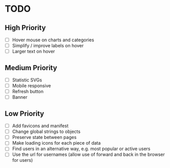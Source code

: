 # TODO

## High Priority

- [ ] Hover mouse on charts and categories
- [ ] Simplify / improve labels on hover
- [ ] Larger text on hover

## Medium Priority

- [ ] Statistic SVGs
- [ ] Mobile responsive
- [ ] Refresh button
- [ ] Banner

## Low Priority

- [ ] Add favicons and manifest
- [ ] Change global strings to objects
- [ ] Preserve state between pages
- [ ] Make loading icons for each piece of data
- [ ] Find users in an alternative way, e.g. most popular or active users
- [ ] Use the url for usernames (allow use of forward and back in the browser for users)
